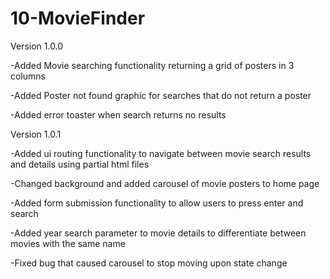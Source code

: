 # 10-MovieFinder


Version 1.0.0


-Added Movie searching functionality returning a grid of posters in 3 columns

-Added Poster not found graphic for searches that do not return a poster

-Added error toaster when search returns no results



Version 1.0.1


-Added ui routing functionality to navigate between movie search results and details using partial html files

-Changed background and added carousel of movie posters to home page

-Added form submission functionality to allow users to press enter and search

-Added year search parameter to movie details to differentiate between movies with the same name

-Fixed bug that caused carousel to stop moving upon state change